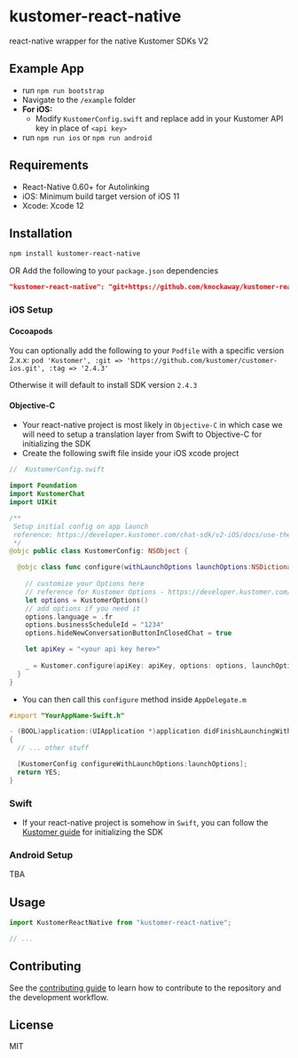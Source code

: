 # kustomer-react-native

react-native wrapper for the native Kustomer SDKs V2

## Example App
* run `npm run bootstrap`
* Navigate to the `/example` folder
* **For iOS:**
  * Modify `KustomerConfig.swift` and replace add in your Kustomer API key in place of `<api key>`
* run `npm run ios` or `npm run android`

## Requirements
- React-Native 0.60+ for Autolinking
- iOS: Minimum build target version of iOS 11
- Xcode: Xcode 12

## Installation

```sh
npm install kustomer-react-native
```

OR 
Add the following to your `package.json` dependencies
```json
"kustomer-react-native": "git+https://github.com/knockaway/kustomer-react-native.git#master",
```
### iOS Setup
#### Cocoapods
You can optionally add the following to your `Podfile` with a specific version 2.x.x:
`pod 'Kustomer', :git => 'https://github.com/kustomer/customer-ios.git', :tag => '2.4.3'`

Otherwise it will default to install SDK version `2.4.3`
#### Objective-C
* Your react-native project is most likely in `Objective-C` in which case we will need to setup a translation layer from Swift to Objective-C for initializing the SDK
* Create the following swift file inside your iOS xcode project

```swift
//  KustomerConfig.swift

import Foundation
import KustomerChat
import UIKit

/**
 Setup initial config on app launch
 reference: https://developer.kustomer.com/chat-sdk/v2-iOS/docs/use-the-sdk-with-objective-c#translation-layer-implementation
 */
@objc public class KustomerConfig: NSObject {

  @objc class func configure(withLaunchOptions launchOptions:NSDictionary) {
    
    // customize your Options here
    // reference for Kustomer Options - https://developer.kustomer.com/chat-sdk/v2-iOS/docs/configuration#kustomeroptions-class-reference
    let options = KustomerOptions()
    // add options if you need it
    options.language = .fr
    options.businessScheduleId = "1234"
    options.hideNewConversationButtonInClosedChat = true

    let apiKey = "<your api key here>"
    
    _ = Kustomer.configure(apiKey: apiKey, options: options, launchOptions: launchOptions as? [UIApplication.LaunchOptionsKey : Any])
  }
}
```

* You can then call this `configure` method inside `AppDelegate.m`
```objective-c
#import "YourAppName-Swift.h"

- (BOOL)application:(UIApplication *)application didFinishLaunchingWithOptions:(NSDictionary *)launchOptions
{
  // ... other stuff

  [KustomerConfig configureWithLaunchOptions:launchOptions];
  return YES;
}
```

### Swift
* If your react-native project is somehow in `Swift`, you can follow the [Kustomer guide](https://developer.kustomer.com/chat-sdk/v2-iOS/docs/configuration#kustomeroptions-class-reference) for initializing the SDK

### Android Setup
TBA

## Usage

```js
import KustomerReactNative from "kustomer-react-native";

// ...

```

## Contributing

See the [contributing guide](CONTRIBUTING.md) to learn how to contribute to the repository and the development workflow.

## License

MIT
